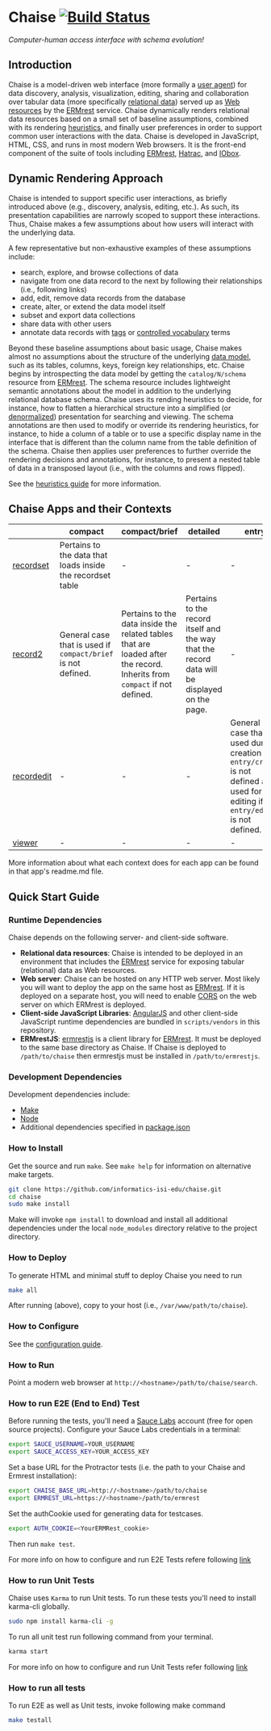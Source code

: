 # Chaise [![Build Status](https://travis-ci.org/informatics-isi-edu/chaise.svg?branch=master)](https://travis-ci.org/informatics-isi-edu/chaise)
_Computer-human access interface with schema evolution!_

## Introduction

Chaise is a model-driven web interface (more formally a [user agent]) for data
discovery, analysis, visualization, editing, sharing and collaboration over
tabular data (more specifically [relational data]) served up as [Web resources]
by the [ERMrest] service. Chaise dynamically renders relational data resources
based on a small set of baseline assumptions, combined with its rendering
[heuristics], and finally user preferences in order to support common user
interactions with the data. Chaise is developed in JavaScript, HTML, CSS, and
runs in most modern Web browsers. It is the front-end component of the suite of
tools including [ERMrest], [Hatrac], and [IObox].

[heuristics]: https://en.wikipedia.org/wiki/Heuristic_%28computer_science%29
[relational data]: https://en.wikipedia.org/wiki/Relational_database
[user agent]: https://en.wikipedia.org/wiki/User_agent
[Web resources]: https://en.wikipedia.org/wiki/Web_resource
[ERMrest]: https://github.com/informatics-isi-edu/ermrest
[Hatrac]: https://github.com/informatics-isi-edu/hatrac
[IObox]: https://github.com/informatics-isi-edu/iobox

## Dynamic Rendering Approach

Chaise is intended to support specific user interactions, as briefly introduced
above (e.g., discovery, analysis, editing, etc.). As such, its presentation
capabilities are narrowly scoped to support these interactions. Thus, Chaise
makes a few assumptions about how users will interact with the underlying
data.

A few representative but non-exhaustive examples of these assumptions include:
- search, explore, and browse collections of data
- navigate from one data record to the next by following their
  relationships (i.e., following links)
- add, edit, remove data records from the database
- create, alter, or extend the data model itself
- subset and export data collections
- share data with other users
- annotate data records with [tags] or [controlled vocabulary] terms

[tags]: https://en.wikipedia.org/wiki/Tag_(metadata)
[controlled vocabulary]: https://en.wikipedia.org/wiki/Controlled_vocabulary
[data model]: https://en.wikipedia.org/wiki/Data_model
[denormalized]: https://en.wikipedia.org/wiki/Denormalization

Beyond these baseline assumptions about basic usage, Chaise makes almost no
assumptions about the structure of the underlying [data model], such as its
tables, columns, keys, foreign key relationships, etc. Chaise begins by
introspecting the data model by getting the `catalog/N/schema` resource from
[ERMrest]. The schema resource includes lightweight semantic annotations about
the model in addition to the underlying relational database schema. Chaise uses
its rending heuristics to decide, for instance, how to flatten a hierarchical
structure into a simplified (or [denormalized]) presentation for searching and
viewing. The schema annotations are then used to modify or override its
rendering heuristics, for instance, to hide a column of a table or to use a
specific display name in the interface that is different than the column name
from the table definition of the schema. Chaise then applies user preferences
to further override the rendering decisions and annotations, for instance, to
present a nested table of data in a transposed layout (i.e., with the columns
and rows flipped).

See the [heuristics guide](./doc/heuristics.md) for more information.

## Chaise Apps and their Contexts

|              | compact         | compact/brief | detailed        | entry | entry/edit | entry/create | filter | name | * |
|--------------|-----------------|---------------|-----------------|-------|------------|--------------|--------|------|---|
| [recordset](https://github.com/informatics-isi-edu/chaise/blob/master/recordset/readme.md)    | Pertains to the data that loads inside the recordset table       | -             | -        | -     | -          | -            | -      | -    | - |
| [record2](https://github.com/informatics-isi-edu/chaise/blob/master/record-two/readme.md)   | General case that is used if `compact/brief` is not defined.       | Pertains to the data inside the related tables that are loaded after the record. Inherits from `compact` if not defined.             | Pertains to the record itself and the way that the record data will be displayed on the page.         | -     | -          | -            | -      | -    | - |
| [recordedit](https://github.com/informatics-isi-edu/chaise/blob/master/recordedit/readme.md)   | -       | -             | -        | General case that is used during creation if  `entry/create` is not defined and used for editing if `entry/edit` is not defined.    | Modifies the form that shows for editing. Inherits from `entry` if not defined.          | Modifies the form that shows for creation. Inherits from `entry` if not defined.            | -      | -    | - |
| [viewer](https://github.com/informatics-isi-edu/chaise/blob/master/viewer/readme.md)       | -       | -             | -        | -     | -          | -            | -      | -    | - |

More information about what each context does for each app can be found in that app's readme.md file.

## Quick Start Guide
### Runtime Dependencies

Chaise depends on the following server- and client-side software.

- **Relational data resources**: Chaise is intended to be deployed in an
  environment that includes the [ERMrest] service for exposing tabular
  (relational) data as Web resources.
- **Web server**: Chaise can be hosted on any HTTP web server. Most likely you
  will want to deploy the app on the same host as [ERMrest]. If it is deployed
  on a separate host, you will need to enable [CORS] on the web server on which
  ERMrest is deployed.
- **Client-side JavaScript Libraries**: [AngularJS] and other client-side
  JavaScript runtime dependencies are bundled in `scripts/vendors` in this
  repository.
- **ERMrestJS**: [ermrestjs] is a client library for [ERMrest]. It must be
  deployed to the same base directory as Chaise. If Chaise is deployed to
  `/path/to/chaise` then ermrestjs must be installed in `/path/to/ermrestjs`.

[ermrestjs]: https://github.com/informatics-isi-edu/ermrestjs
[AngularJS]: https://angularjs.org
[CORS]: https://en.wikipedia.org/wiki/Cross-origin_resource_sharing "Cross-origin resource sharing"

### Development Dependencies

Development dependencies include:

* [Make](https://en.wikipedia.org/wiki/Make_%28software%29)
* [Node](https://nodejs.org/)
* Additional dependencies specified in [package.json](./package.json)

### How to Install

Get the source and run `make`. See `make help` for information on alternative
make targets.

```sh
git clone https://github.com/informatics-isi-edu/chaise.git
cd chaise
sudo make install
```

Make will invoke `npm install` to download and install all additional
dependencies under the local `node_modules` directory relative to the project
directory.


### How to Deploy

To generate HTML and minimal stuff to deploy Chaise you need to run

```sh
make all
```

After running (above), copy to your host (i.e., `/var/www/path/to/chaise`).

### How to Configure

See the [configuration guide](./doc/configuration.md).

### How to Run

Point a modern web browser at `http://<hostname>/path/to/chaise/search`.

### How to run E2E (End to End) Test

Before running the tests, you'll need a [Sauce Labs](https://saucelabs.com/)
account (free for open source projects). Configure your Sauce Labs credentials
in a terminal:

```sh
export SAUCE_USERNAME=YOUR_USERNAME
export SAUCE_ACCESS_KEY=YOUR_ACCESS_KEY
```

Set a base URL for the Protractor tests (i.e. the path to your Chaise and Ermrest installation):

```sh
export CHAISE_BASE_URL=http://<hostname>/path/to/chaise
export ERMREST_URL=https://<hostname>/path/to/ermrest
```

Set the authCookie used for generating data for testcases.

```sh
export AUTH_COOKIE=<YourERMRest_cookie>
```

Then run `make test`.

For more info on how to configure and run E2E Tests refere following [link](https://github.com/informatics-isi-edu/chaise/wiki/E2E-tests-guide)

### How to run Unit Tests

Chaise uses `Karma` to run Unit tests. To run these tests you'll need to install karma-cli globally.

```sh
sudo npm install karma-cli -g
```

To run all unit test run following command from your terminal.

```sh
karma start
```

For more info on how to configure and run Unit Tests refer following [link](https://github.com/informatics-isi-edu/chaise/wiki/Unit-Test-Guide)

### How to run all tests

To run E2E as well as Unit tests, invoke following make command

```sh
make testall
```
